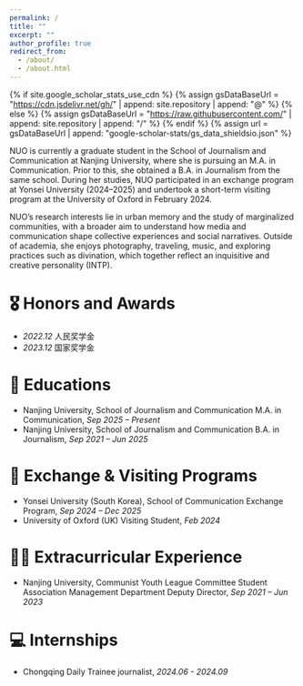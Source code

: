 ```yaml
---
permalink: /
title: ""
excerpt: ""
author_profile: true
redirect_from: 
  - /about/
  - /about.html
---
```


{% if site.google_scholar_stats_use_cdn %}
{% assign gsDataBaseUrl = "https://cdn.jsdelivr.net/gh/" | append: site.repository | append: "@" %}
{% else %}
{% assign gsDataBaseUrl = "https://raw.githubusercontent.com/" | append: site.repository | append: "/" %}
{% endif %}
{% assign url = gsDataBaseUrl | append: "google-scholar-stats/gs_data_shieldsio.json" %}

<span class='anchor' id='about-me'></span>

NUO is currently a graduate student in the School of Journalism and Communication at Nanjing University, where she is pursuing an M.A. in Communication. Prior to this, she obtained a B.A. in Journalism from the same school. During her studies, NUO participated in an exchange program at Yonsei University (2024–2025) and undertook a short-term visiting program at the University of Oxford in February 2024.

NUO’s research interests lie in urban memory and the study of marginalized communities, with a broader aim to understand how media and communication shape collective experiences and social narratives. Outside of academia, she enjoys photography, traveling, music, and exploring practices such as divination, which together reflect an inquisitive and creative personality (INTP).


# 🎖 Honors and Awards
- *2022.12* 人民奖学金 
- *2023.12* 国家奖学金 

# 📖 Educations
- Nanjing University, School of Journalism and Communication
M.A. in Communication, *Sep 2025 – Present*
- Nanjing University, School of Journalism and Communication
B.A. in Journalism, *Sep 2021 – Jun 2025*

# 🏫 Exchange & Visiting Programs
- Yonsei University (South Korea), School of Communication
Exchange Program, *Sep 2024 – Dec 2025*
- University of Oxford (UK)
Visiting Student, *Feb 2024*

# 🏄‍♀️ Extracurricular Experience
- Nanjing University, Communist Youth League Committee Student Association Management Department
Deputy Director, *Sep 2021 – Jun 2023*

# 💻 Internships
- Chongqing Daily
  Trainee journalist, *2024.06 - 2024.09*
